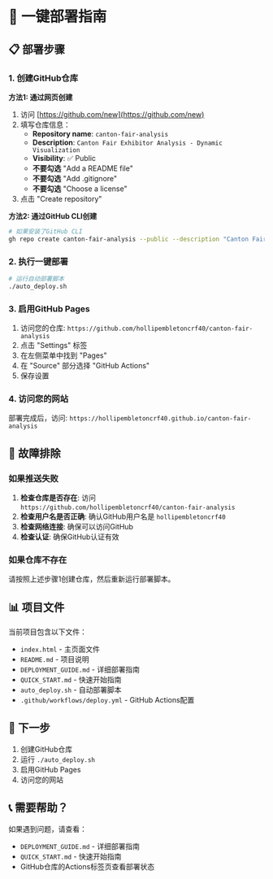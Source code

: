 # 🚀 一键部署指南

## 📋 部署步骤

### 1. 创建GitHub仓库

**方法1: 通过网页创建**
1. 访问 [https://github.com/new](https://github.com/new)
2. 填写仓库信息：
   - **Repository name**: `canton-fair-analysis`
   - **Description**: `Canton Fair Exhibitor Analysis - Dynamic Visualization`
   - **Visibility**: ✅ Public
   - **不要勾选** "Add a README file"
   - **不要勾选** "Add .gitignore"
   - **不要勾选** "Choose a license"
3. 点击 "Create repository"

**方法2: 通过GitHub CLI创建**
```bash
# 如果安装了GitHub CLI
gh repo create canton-fair-analysis --public --description "Canton Fair Exhibitor Analysis - Dynamic Visualization"
```

### 2. 执行一键部署

```bash
# 运行自动部署脚本
./auto_deploy.sh
```

### 3. 启用GitHub Pages

1. 访问您的仓库: `https://github.com/hollipembletoncrf40/canton-fair-analysis`
2. 点击 "Settings" 标签
3. 在左侧菜单中找到 "Pages"
4. 在 "Source" 部分选择 "GitHub Actions"
5. 保存设置

### 4. 访问您的网站

部署完成后，访问: `https://hollipembletoncrf40.github.io/canton-fair-analysis`

## 🔧 故障排除

### 如果推送失败
1. **检查仓库是否存在**: 访问 `https://github.com/hollipembletoncrf40/canton-fair-analysis`
2. **检查用户名是否正确**: 确认GitHub用户名是 `hollipembletoncrf40`
3. **检查网络连接**: 确保可以访问GitHub
4. **检查认证**: 确保GitHub认证有效

### 如果仓库不存在
请按照上述步骤1创建仓库，然后重新运行部署脚本。

## 📊 项目文件

当前项目包含以下文件：
- `index.html` - 主页面文件
- `README.md` - 项目说明
- `DEPLOYMENT_GUIDE.md` - 详细部署指南
- `QUICK_START.md` - 快速开始指南
- `auto_deploy.sh` - 自动部署脚本
- `.github/workflows/deploy.yml` - GitHub Actions配置

## 🎯 下一步

1. 创建GitHub仓库
2. 运行 `./auto_deploy.sh`
3. 启用GitHub Pages
4. 访问您的网站

## 📞 需要帮助？

如果遇到问题，请查看：
- `DEPLOYMENT_GUIDE.md` - 详细部署指南
- `QUICK_START.md` - 快速开始指南
- GitHub仓库的Actions标签页查看部署状态
